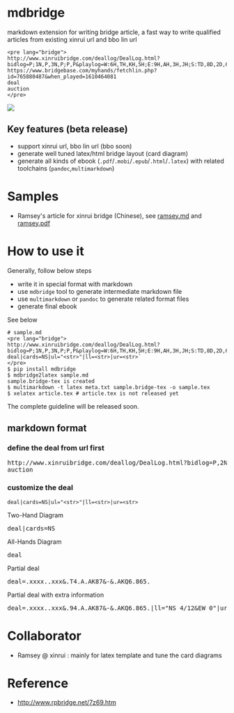 # mdbridge

markdown extension for writing bridge article, a fast way to write qualified articles from existing xinrui url and bbo lin url

````
<pre lang="bridge">
http://www.xinruibridge.com/deallog/DealLog.html?bidlog=P;1N,P,3N,P;P,P&playlog=W:6H,TH,KH,5H;E:9H,AH,3H,JH;S:TD,8D,2D,6D;S:KD,QH,5D,3D;S:7D,4C,JD,4D;N:QD,9D,2C,8S;N:AD,3S,5S,6S;N:KC,6C,3C,8C;N:2S,4S,KS,AS;W:8H,9C,2H,5C;W:7H,TS,9S,7C;W:4H,TC,7S,JS;W:JC,QS,QC,AC;&deal=9743.K92.9643.Q6%20KJ5.A5.KT7.A7532%20A86.Q87643.8.J84%20QT2.JT.AQJ52.KT9&vul=None&dealer=E&contract=3N&declarer=S&wintrick=8&score=-50&str=%E5%9B%A2%E4%BD%93%E8%B5%9B%20%E7%AC%AC10%E8%BD%AE%20%E7%89%8C%E5%8F%B7%
https://www.bridgebase.com/myhands/fetchlin.php?id=765880487&when_played=1610464081
deal
auction
</pre>
````

![](snapshot.png)

## Key features (beta release)

* support xinrui url, bbo lin url (bbo soon)
* generate well tuned latex/html bridge layout (card diagram) 
* generate all kinds of ebook (`.pdf`/`.mobi`/`.epub`/`.html`/`.latex`) with related toolchains (`pandoc`,`multimarkdown`) 

# Samples

* Ramsey's article for xinrui bridge (Chinese), see [ramsey.md](https://xrgopher.gitlab.io/mdbridge/ramsey.md) and [ramsey.pdf](https://xrgopher.gitlab.io/mdbridge/ramsey.pdf)

# How to use it

Generally, follow below steps 

* write it in special format with markdown
* use `mdbridge` tool to generate intermediate markdown file
* use `multimarkdown` or `pandoc` to generate related format files
* generate final ebook

See below

````
# sample.md
<pre lang="bridge">
http://www.xinruibridge.com/deallog/DealLog.html?bidlog=P;1N,P,3N,P;P,P&playlog=W:6H,TH,KH,5H;E:9H,AH,3H,JH;S:TD,8D,2D,6D;S:KD,QH,5D,3D;S:7D,4C,JD,4D;N:QD,9D,2C,8S;N:AD,3S,5S,6S;N:KC,6C,3C,8C;N:2S,4S,KS,AS;W:8H,9C,2H,5C;W:7H,TS,9S,7C;W:4H,TC,7S,JS;W:JC,QS,QC,AC;&deal=9743.K92.9643.Q6%20KJ5.A5.KT7.A7532%20A86.Q87643.8.J84%20QT2.JT.AQJ52.KT9&vul=None&dealer=E&contract=3N&declarer=S&wintrick=8&score=-50&str=%E5%9B%A2%E4%BD%93%E8%B5%9B%20%E7%AC%AC10%E8%BD%AE%20%E7%89%8C%E5%8F%B7%2014/16&dealid=794018966&pbnid=221536004
deal|cards=NS|ul="<str>"|ll=<str>|ur=<str>`
</pre>
$ pip install mdbridge
$ mdbridge2latex sample.md
sample.bridge-tex is created
$ multimarkdown -t latex meta.txt sample.bridge-tex -o sample.tex
$ xelatex article.tex # article.tex is not released yet
````

The complete guideline will be released soon.

## markdown format

### define the deal from url first

<pre lang="bridge">
http://www.xinruibridge.com/deallog/DealLog.html?bidlog=P,2N,P%3B3C,P,3N,P%3B6N,P,P,P%3B&playlog=E:KD,3D,4D,JD%3BE:2D,5D,7D,AD%3BN:JS,6S,5S,8S%3BN:KS,4S,7S,2S%3BN:3S,TS,AS,8H%3BS:QS,TD,4C,9S%3BS:KH,JH,4H,2H%3BS:AH,TH,9H,3H%3BS:QH,9D,8C,5H%3BS:2C,JC,QC,6C%3BN:KC,9C,6D,5C%3BN:AC,7H,6H,3C%3BN:7C,QD,8D,TC%3B&deal=82.JT8.T974.JT53%20KJ3.94.AJ.AKQ874%20T964.7532.KQ2.96%20AQ75.AKQ6.8653.2&vul=All&dealer=W&contract=6N&declarer=N&wintrick=11&score=-100&str=%E7%BE%A4%E7%BB%84IMP%E8%B5%9B%2020201209%20%E7%89%8C%E5%8F%B7%204/8&dealid=995050099&pbnid=345464272
auction
</pre>

### customize the deal

`deal|cards=NS|ul="<str>"|ll=<str>|ur=<str>`

Two-Hand Diagram

<pre lang="bridge">
deal|cards=NS
</pre>

All-Hands Diagram

<pre lang="bridge">
deal
</pre>

Partial deal

<pre lang="bridge">
deal=.xxxx..xxx&.T4.A.AK87&-&.AKQ6.865.
</pre>

Partial deal with extra information

<pre lang="bridge">
deal=.xxxx..xxx&.94.A.AK87&-&.AKQ6.865.|ll="NS 4/12&EW 0"|ur="match 4/8"
</pre>

# Collaborator

* Ramsey @ xinrui : mainly for latex template and tune the card diagrams

# Reference

* http://www.rpbridge.net/7z69.htm
